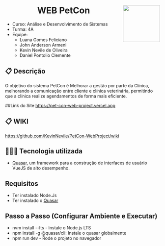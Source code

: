 # <img width="120px" height="120px" align="right" src="https://github.com/LuanaFeliciano/api_PetCon/assets/98564118/c1cab599-44f2-4914-ae92-adc8f057e6be">  <h1 align="center"> WEB PetCon </h1>
* Curso: Análise e Desenvolvimento de Sistemas
* Turma: 4A
* Equipe:
  * Luana Gomes Feliciano
  * John Anderson Armeni
  * Kevin Nevile de Oliveira
  * Daniel Pontolio Clemente
    
## 📋 Descrição
O objetivo do sistema PetCon é Melhorar a gestão por parte da Clínica, melhorando a comunicação entre cliente e clínica veterinária, permitindo que
a clínica realize agendamentos de forma mais eficiente.

##Link do Site
https://pet-con-web-project.vercel.app

## 📋 WIKI
https://github.com/KevinNevile/PetCon-WebProject/wiki

## 👩🏽‍💻 Tecnologia utilizada
* [Quasar](https://quasar.dev/), um framework para a construção de interfaces de usuário VueJS de alto desempenho.

## Requisitos
* Ter instalado Node.Js
* Ter instalado o [Quasar](https://quasar.dev/)
  
## Passo a Passo (Configurar Ambiente e Executar)
* nvm install --lts - Instale o Node.js LTS
* npm install -g @quasar/cli: Instale o quasar globalmente
* npm run dev - Rode o projeto no navegador

  
